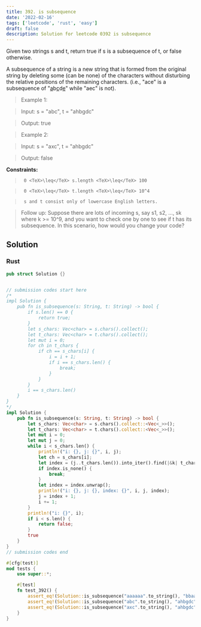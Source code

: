 ```yaml
---
title: 392. is subsequence
date: '2022-02-16'
tags: ['leetcode', 'rust', 'easy']
draft: false
description: Solution for leetcode 0392 is subsequence
---
```


 

  Given two strings s and t, return true if s is a subsequence of t, or false otherwise.

  A subsequence of a string is a new string that is formed from the original string by deleting some (can be none) of the characters without disturbing the relative positions of the remaining characters. (i.e., "ace" is a subsequence of "<u>a</u>b<u>c</u>d<u>e</u>" while "aec" is not).

   

 >   Example 1:

 >   Input: s <TeX>=</TeX> "abc", t <TeX>=</TeX> "ahbgdc"

 >   Output: true

 >   Example 2:

 >   Input: s <TeX>=</TeX> "axc", t <TeX>=</TeX> "ahbgdc"

 >   Output: false

   

  **Constraints:**

  

 >   	0 <TeX>\leq</TeX> s.length <TeX>\leq</TeX> 100

 >   	0 <TeX>\leq</TeX> t.length <TeX>\leq</TeX> 10^4

 >   	s and t consist only of lowercase English letters.

  

   

 >   Follow up: Suppose there are lots of incoming s, say s1, s2, ..., sk where k ><TeX>=</TeX> 10^9, and you want to check one by one to see if t has its subsequence. In this scenario, how would you change your code?


## Solution
### Rust
```rust
pub struct Solution {}


// submission codes start here
/*
impl Solution {
    pub fn is_subsequence(s: String, t: String) -> bool {
        if s.len() == 0 {
            return true;
        }
        let s_chars: Vec<char> = s.chars().collect();
        let t_chars: Vec<char> = t.chars().collect();
        let mut i = 0;
        for ch in t_chars {
            if ch == s_chars[i] {
                i = i + 1;
                if i == s_chars.len() {
                    break;
                }
            }
        }
        i == s_chars.len()
    }
}
*/
impl Solution {
    pub fn is_subsequence(s: String, t: String) -> bool {
        let s_chars: Vec<char> = s.chars().collect::<Vec<_>>();
        let t_chars: Vec<char> = t.chars().collect::<Vec<_>>();
        let mut i = 0;
        let mut j = 0;
        while i < s_chars.len() {
            println!("i: {}, j: {}", i, j);
            let ch = s_chars[i];
            let index = (j..t_chars.len()).into_iter().find(|&k| t_chars[k] == ch);
            if index.is_none() {
                break;
            }
            let index = index.unwrap();
            println!("i: {}, j: {}, index: {}", i, j, index);
            j = index + 1;
            i += 1;
        }
        println!("i: {}", i);
        if i < s.len() {
            return false;
        }
        true
    }
}
// submission codes end

#[cfg(test)]
mod tests {
    use super::*;

    #[test]
    fn test_392() {
        assert_eq!(Solution::is_subsequence("aaaaaa".to_string(), "bbaaaa".to_string()), false);
        assert_eq!(Solution::is_subsequence("abc".to_string(), "ahbgdc".to_string()), true);
        assert_eq!(Solution::is_subsequence("axc".to_string(), "ahbgdc".to_string()), false);
    }
}
```
